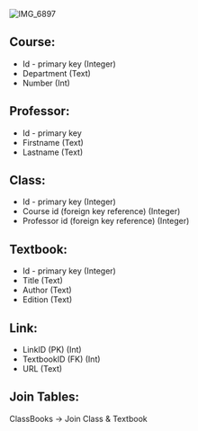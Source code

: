 ![IMG_6897](https://github.com/user-attachments/assets/c8cbdd66-91b1-4490-8405-dc332ef9fb5c)

## Course:
- Id - primary key (Integer)
- Department (Text)
- Number (Int)
## Professor:
- Id - primary key
- Firstname  (Text)
- Lastname (Text)
## Class:
- Id - primary key (Integer)
- Course id (foreign key reference) (Integer)
- Professor id (foreign key reference) (Integer)
## Textbook:
- Id - primary key (Integer)
- Title (Text)
- Author (Text)
- Edition (Text)
## Link:
- LinkID (PK) (Int)
- TextbookID (FK) (Int)
- URL (Text)

## Join Tables:
ClassBooks -> Join Class & Textbook
